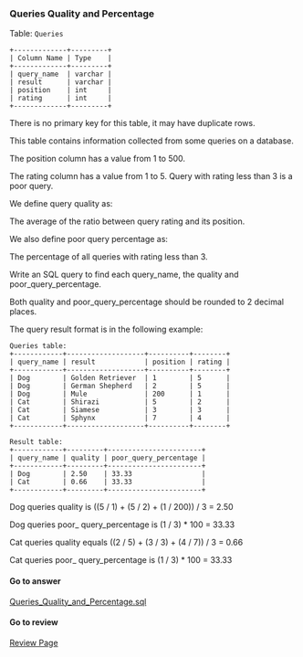 ### Queries Quality and Percentage


Table: `Queries`

```
+-------------+---------+
| Column Name | Type    |
+-------------+---------+
| query_name  | varchar |
| result      | varchar |
| position    | int     |
| rating      | int     |
+-------------+---------+
```

There is no primary key for this table, it may have duplicate rows.

This table contains information collected from some queries on a database.

The position column has a value from 1 to 500.

The rating column has a value from 1 to 5. Query with rating less than 3 is a poor query.
 

We define query quality as:

The average of the ratio between query rating and its position.

We also define poor query percentage as:

The percentage of all queries with rating less than 3.

Write an SQL query to find each query_name, the quality and poor_query_percentage.

Both quality and poor_query_percentage should be rounded to 2 decimal places.

The query result format is in the following example:
```
Queries table:
+------------+-------------------+----------+--------+
| query_name | result            | position | rating |
+------------+-------------------+----------+--------+
| Dog        | Golden Retriever  | 1        | 5      |
| Dog        | German Shepherd   | 2        | 5      |
| Dog        | Mule              | 200      | 1      |
| Cat        | Shirazi           | 5        | 2      |
| Cat        | Siamese           | 3        | 3      |
| Cat        | Sphynx            | 7        | 4      |
+------------+-------------------+----------+--------+

Result table:
+------------+---------+-----------------------+
| query_name | quality | poor_query_percentage |
+------------+---------+-----------------------+
| Dog        | 2.50    | 33.33                 |
| Cat        | 0.66    | 33.33                 |
+------------+---------+-----------------------+
```

Dog queries quality is ((5 / 1) + (5 / 2) + (1 / 200)) / 3 = 2.50

Dog queries poor_ query_percentage is (1 / 3) * 100 = 33.33

Cat queries quality equals ((2 / 5) + (3 / 3) + (4 / 7)) / 3 = 0.66

Cat queries poor_ query_percentage is (1 / 3) * 100 = 33.33

####  Go to answer

[Queries_Quality_and_Percentage.sql](https://github.com/Kelv1nYu/LeetCode_Practices/blob/master/Code/Queries_Quality_and_Percentage.sql)

#### Go to review

[Review Page](https://github.com/Kelv1nYu/LeetCode_Practices/blob/master/ReviewPage.md)